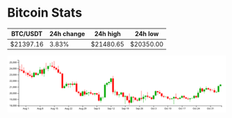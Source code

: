 # Bitcoin Stats

BTC/USDT|24h change|24h high|24h low|
|---|---|---|---|
|$21397.16|3.83%|$21480.65|$20350.00|

<img src="./chart.svg">
